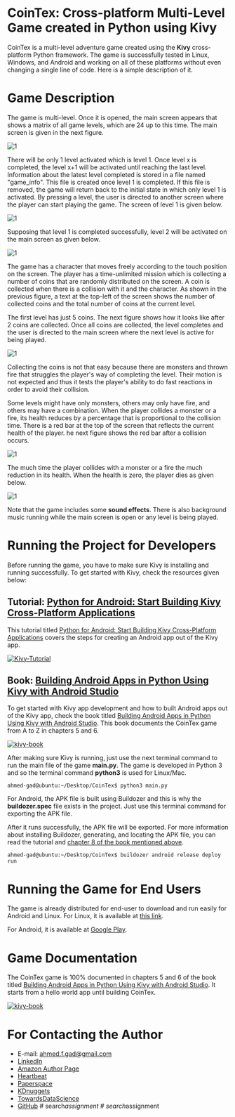 # CoinTex: Cross-platform Multi-Level Game created in Python using Kivy
CoinTex is a multi-level adventure game created using the **Kivy** cross-platform Python framework. The game is successfully tested in Linux, Windows, and Android and working on all of these platforms without even changing a single line of code. Here is a simple description of it.

# Game Description

The game is multi-level. Once it is opened, the main screen appears that shows a matrix of all game levels, which are 24 up to this time. The main screen is given in the next figure. 

![1](https://user-images.githubusercontent.com/16560492/57524758-14b88080-7329-11e9-809a-09d7bb08204b.jpg)

There will be only 1 level activated which is level 1. Once level x is completed, the level x+1 will be activated until reaching the last level. Information about the latest level completed is stored in a file named "game_info". This file is created once level 1 is completed. If this file is removed, the game will return back to the initial state in which only level 1 is activated. By pressing a level, the user is directed to another screen where the player can start playing the game. The screen of level 1 is
given below.

![1](https://user-images.githubusercontent.com/16560492/57524794-36196c80-7329-11e9-9c2d-43e09d08197e.jpg)

Supposing that level 1 is completed successfully, level 2 will be activated on the main screen as given below.

![1](https://user-images.githubusercontent.com/16560492/57525130-323a1a00-732a-11e9-877a-9366c65ac7d2.jpg)

The game has a character that moves freely according to the touch position on the screen. The player has a time-unlimited mission which is collecting a number of coins that are randomly distributed on the screen. A coin is collected when there is a collision with it and the character. As shown in the previous figure, a text at the top-left of the screen shows the number of collected coins and the total number of coins at the current level. 

The first level has just 5 coins. The next figure shows how it looks like after 2 coins are collected. Once all coins are collected, the level completes and the user is directed to the main screen where the next level is active for being played.

![1](https://user-images.githubusercontent.com/16560492/57524900-87296080-7329-11e9-950e-7541501c3008.jpg)

Collecting the coins is not that easy because there are monsters and thrown fire that struggles the player's way of completing the level. Their motion is not expected and thus it tests the player's ability to do fast reactions in order to avoid their collision. 

Some levels might have only monsters, others may only have fire, and others may have a combination. When the player collides a monster or a fire, its health reduces by a percentage that is proportional to the collision time. There is a red bar at the top of the screen that reflects the current health of the player. he next figure shows the red bar after a collision occurs.

![1](https://user-images.githubusercontent.com/16560492/57525255-804f1d80-732a-11e9-81f3-20c55550cbff.jpg)

The much time the player collides with a monster or a fire the much reduction in its health. When the health is zero, the player dies as given below. 

![1](https://user-images.githubusercontent.com/16560492/57525269-87762b80-732a-11e9-9e26-999e17322452.jpg)

Note that the game includes some **sound effects**. There is also background music running while the main screen is open or any level is being played.

# Running the Project for Developers

Before running the game, you have to make sure Kivy is installing and running successfully. To get started with Kivy, check the resources given below:

## Tutorial: [Python for Android: Start Building Kivy Cross-Platform Applications](https://www.linkedin.com/pulse/python-android-start-building-kivy-cross-platform-applications-gad)

This tutorial titled [Python for Android: Start Building Kivy Cross-Platform Applications](https://www.linkedin.com/pulse/python-android-start-building-kivy-cross-platform-applications-gad) covers the steps for creating an Android app out of the Kivy app.

[![Kivy-Tutorial](https://user-images.githubusercontent.com/16560492/86205332-dfdd3d80-bb69-11ea-91fb-cb0143cb1e5e.png)](https://www.linkedin.com/pulse/python-android-start-building-kivy-cross-platform-applications-gad)

## Book: [Building Android Apps in Python Using Kivy with Android Studio](https://www.amazon.com/Building-Android-Python-Using-Studio/dp/1484250303)

To get started with Kivy app development and how to built Android apps out of the Kivy app, check the book titled [Building Android Apps in Python Using Kivy with Android Studio](https://www.amazon.com/Building-Android-Python-Using-Studio/dp/1484250303). This book documents the CoinTex game from A to Z in chapters 5 and 6.

[![kivy-book](https://user-images.githubusercontent.com/16560492/86205093-575e9d00-bb69-11ea-82f7-23fef487ce3c.jpg)](https://www.amazon.com/Building-Android-Python-Using-Studio/dp/1484250303)

After making sure Kivy is running, just use the next terminal command to run the main file of the game **main.py**. The game is developed in Python 3 and so the terminal command **python3** is used for Linux/Mac.

`ahmed-gad@ubuntu:~/Desktop/CoinTex$ python3 main.py`

For Android, the APK file is built using Buildozer and this is why the **buildozer.spec** file exists in the project. Just use this terminal command for exporting the APK file. 

After it runs successfully, the APK file will be exported. For more information about installing Buildozer, generating, and locating the APK file, you can read the tutorial and [chapter 8 of the book mentioned above](https://www.amazon.com/Building-Android-Python-Using-Studio/dp/1484250303).

`ahmed-gad@ubuntu:~/Desktop/CoinTex$ buildozer android release deploy run`

# Running the Game for End Users

The game is already distributed for end-user to download and run easily for Android and Linux. For Linux, it is available at [this link](https://www.linux-apps.com/p/1279788). 

For Android, it is available at [Google Play](https://play.google.com/store/apps/details?id=coin.tex.cointexreactfast).

# Game Documentation

The CoinTex game is 100% documented in chapters 5 and 6 of the book titled [Building Android Apps in Python Using Kivy with Android Studio](https://www.amazon.com/Building-Android-Python-Using-Studio/dp/1484250303). It starts from a hello world app until building CoinTex.

[![kivy-book](https://user-images.githubusercontent.com/16560492/86205093-575e9d00-bb69-11ea-82f7-23fef487ce3c.jpg)](https://www.amazon.com/Building-Android-Python-Using-Studio/dp/1484250303)

# For Contacting the Author

* E-mail: [ahmed.f.gad@gmail.com](mailto:ahmed.f.gad@gmail.com)
* [LinkedIn](https://www.linkedin.com/in/ahmedfgad)
* [Amazon Author Page](https://amazon.com/author/ahmedgad)
* [Heartbeat](https://heartbeat.fritz.ai/@ahmedfgad)
* [Paperspace](https://blog.paperspace.com/author/ahmed)
* [KDnuggets](https://kdnuggets.com/author/ahmed-gad)
* [TowardsDataScience](https://towardsdatascience.com/@ahmedfgad)
* [GitHub](https://github.com/ahmedfgad)
#   s e a r c h _ a s s i g n m e n t  
 #   s e a r c h _ a s s i g n m e n t  
 